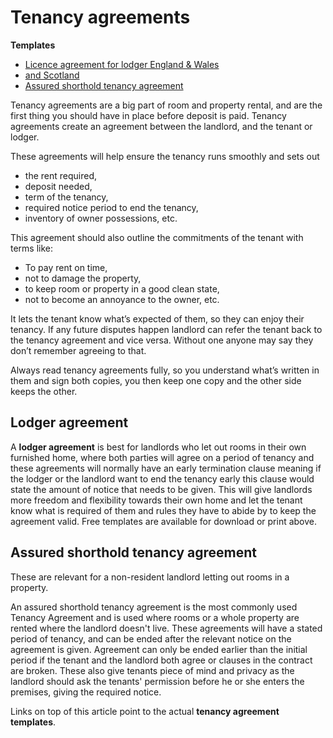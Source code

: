 Tenancy agreements
==================

**Templates**

* [Licence agreement for lodger England & Wales](/rooms/ta/england)
* [and Scotland](/rooms/ta/scotland)
* [Assured shorthold tenancy agreement](/rooms/ta/shorthold)

Tenancy agreements are a big part of room and property rental, and are the first
thing you should have in place before deposit is paid. Tenancy agreements create
an agreement between the landlord, and the tenant or lodger.

These agreements will help ensure the tenancy runs smoothly and sets out

* the rent required,
* deposit needed,
* term of the tenancy,
* required notice period to end the tenancy,
* inventory of owner possessions, etc.

This agreement should also outline the commitments of the tenant with terms
like:

* To pay rent on time,
* not to damage the property,
* to keep room or property in a good clean state,
* not to become an annoyance to the owner, etc.

It lets the tenant know what’s expected of them, so they can enjoy their tenancy.
If any future disputes happen landlord can refer the tenant back to the tenancy
agreement and vice versa. Without one anyone may say they don’t remember
agreeing to that.

Always read tenancy agreements fully, so you understand what’s written in them
and sign both copies, you then keep one copy and the other side keeps the other.

Lodger agreement
----------------
A **lodger agreement** is best for landlords who let out rooms in their own
furnished home, where both parties will agree on a period of tenancy and these
agreements will normally have an early termination clause meaning if the lodger
or the landlord want to end the tenancy early this clause would state the amount
of notice that needs to be given. This will give landlords more freedom and
flexibility towards their own home and let the tenant know what is required of
them and rules they have to abide by to keep the agreement valid. Free templates
are available for download or print above.

Assured shorthold tenancy agreement
-----------------------------------
These are relevant for a non-resident landlord letting out rooms in a property.

An assured shorthold tenancy agreement is the most commonly used Tenancy
Agreement and is used where rooms or a whole property are rented where the
landlord doesn't live. These agreements will have a stated period of tenancy,
and can be ended after the relevant notice on the agreement is given. Agreement
can only be ended earlier than the initial period if the tenant and the landlord
both agree or clauses in the contract are broken. These also give tenants piece
of mind and privacy as the landlord should ask the tenants' permission before he
or she enters the premises, giving the required notice.

Links on top of this article point to the actual **tenancy agreement
templates**.
